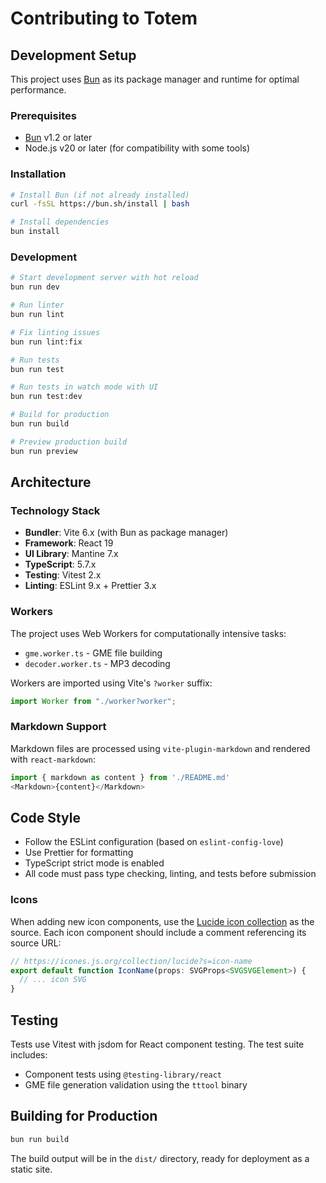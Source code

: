# Contributing to Totem

## Development Setup

This project uses [Bun](https://bun.sh) as its package manager and runtime for optimal performance.

### Prerequisites

- [Bun](https://bun.sh) v1.2 or later
- Node.js v20 or later (for compatibility with some tools)

### Installation

```bash
# Install Bun (if not already installed)
curl -fsSL https://bun.sh/install | bash

# Install dependencies
bun install
```

### Development

```bash
# Start development server with hot reload
bun run dev

# Run linter
bun run lint

# Fix linting issues
bun run lint:fix

# Run tests
bun run test

# Run tests in watch mode with UI
bun run test:dev

# Build for production
bun run build

# Preview production build
bun run preview
```

## Architecture

### Technology Stack

- **Bundler**: Vite 6.x (with Bun as package manager)
- **Framework**: React 19
- **UI Library**: Mantine 7.x
- **TypeScript**: 5.7.x
- **Testing**: Vitest 2.x
- **Linting**: ESLint 9.x + Prettier 3.x

### Workers

The project uses Web Workers for computationally intensive tasks:

- `gme.worker.ts` - GME file building
- `decoder.worker.ts` - MP3 decoding

Workers are imported using Vite's `?worker` suffix:

```typescript
import Worker from "./worker?worker";
```

### Markdown Support

Markdown files are processed using `vite-plugin-markdown` and rendered with `react-markdown`:

```typescript
import { markdown as content } from './README.md'
<Markdown>{content}</Markdown>
```

## Code Style

- Follow the ESLint configuration (based on `eslint-config-love`)
- Use Prettier for formatting
- TypeScript strict mode is enabled
- All code must pass type checking, linting, and tests before submission

### Icons

When adding new icon components, use the [Lucide icon collection](https://icones.js.org/collection/lucide) as the source. Each icon component should include a comment referencing its source URL:

```typescript
// https://icones.js.org/collection/lucide?s=icon-name
export default function IconName(props: SVGProps<SVGSVGElement>) {
  // ... icon SVG
}
```

## Testing

Tests use Vitest with jsdom for React component testing. The test suite includes:

- Component tests using `@testing-library/react`
- GME file generation validation using the `tttool` binary

## Building for Production

```bash
bun run build
```

The build output will be in the `dist/` directory, ready for deployment as a static site.
